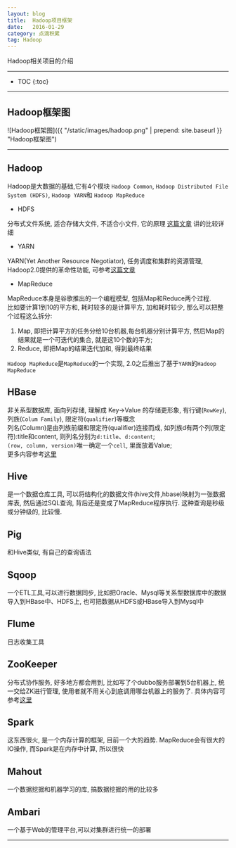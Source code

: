 ```yaml
---
layout: blog
title:  Hadoop项目框架
date:   2016-01-29
category: 点滴积累
tag: Hadoop
---
```

Hadoop相关项目的介绍




*****

* TOC
{:toc}

*****

## Hadoop框架图

![Hadoop框架图]({{ "/static/images/hadoop.png"  | prepend: site.baseurl }} "Hadoop框架图")

*****

## Hadoop
Hadoop是大数据的基础,它有4个模块 `Hadoop Common`, `Hadoop Distributed File System (HDFS)`, `Hadoop YARN`和 `Hadoop MapReduce`

* HDFS

分布式文件系统, 适合存储大文件, 不适合小文件, 它的原理 [这篇文章](http://www.weixuehao.com/archives/596) 讲的比较详细

* YARN

YARN(Yet Another Resource Negotiator), 任务调度和集群的资源管理, Hadoop2.0提供的革命性功能, 可参考[这篇文章](http://www.ibm.com/developerworks/cn/data/library/bd-yarn-intro/index.html)

* MapReduce

MapReduce本身是谷歌推出的一个编程模型, 包括Map和Reduce两个过程.  
比如要计算1到10的平方和, 耗时较多的是计算平方, 加和耗时较少, 那么可以把整个过程这么拆分:

1. Map, 即把计算平方的任务分给10台机器,每台机器分别计算平方, 然后Map的结果就是一个可迭代的集合, 就是这10个数的平方;
2. Reduce, 即把Map的结果迭代加和, 得到最终结果

`Hadoop MapReduce`是`MapReduce`的一个实现, 2.0之后推出了基于`YARN`的`Hadoop MapReduce`

## HBase

非关系型数据库, 面向列存储, 理解成 Key->Value 的存储更形象, 有行键(`RowKey`), 列族(`Colum Family`), 限定符(`qualifier`)等概念  
列名(Column)是由列族前缀和限定符(qualifier)连接而成, 如列族d有两个列(限定符):title和content, 则列名分别为`d:title`、`d:content`;  
`(row, column, version)`唯一确定一个`cell`, 里面放着Value;  
更多内容参考[这里](http://abloz.com/hbase/book.html#conceptual.view)

## Hive
是一个数据仓库工具, 可以将结构化的数据文件(hive文件,hbase)映射为一张数据库表, 然后通过SQL查询, 背后还是变成了MapReduce程序执行. 这种查询是秒级或分钟级的, 比较慢.

## Pig
和Hive类似, 有自己的查询语法

## Sqoop
一个ETL工具,可以进行数据同步, 比如把Oracle、Mysql等关系型数据库中的数据导入到HBase中、HDFS上, 也可把数据从HDFS或HBase导入到Mysql中

## Flume
日志收集工具

## ZooKeeper
分布式协作服务, 好多地方都会用到, 比如写了个dubbo服务部署到5台机器上, 统一交给ZK进行管理, 使用者就不用关心到底调用哪台机器上的服务了. 具体内容可参考[这里](http://www.ibm.com/developerworks/cn/opensource/os-cn-zookeeper/)

## Spark
这东西很火, 是一个内存计算的框架, 目前一个大的趋势. MapReduce会有很大的IO操作, 而Spark是在内存中计算, 所以很快

## Mahout
一个数据挖掘和机器学习的库, 搞数据挖掘的用的比较多

## Ambari
一个基于Web的管理平台,可以对集群进行统一的部署

*****

